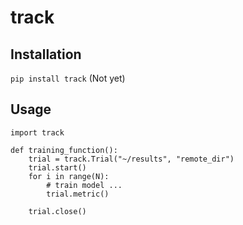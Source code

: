 # track

## Installation
`pip install track` (Not yet)

## Usage

```
import track 

def training_function():
    trial = track.Trial("~/results", "remote_dir")
    trial.start()
    for i in range(N):
        # train model ...
        trial.metric()
        
    trial.close()
```
        
    
